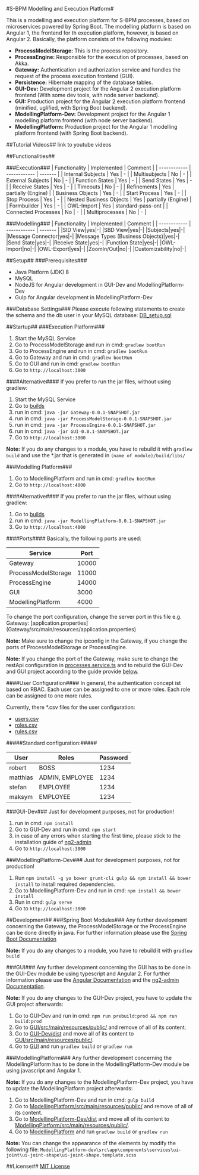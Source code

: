 #S-BPM Modelling and Execution Platform#

This is a modelling and execution platform for S-BPM processes, based on microservices powered by Spring Boot. The modelling platform is based on Angular 1, the frontend for th execution platform, however, is based on Angular 2.
Basically, the platform consists of the following modules:

 - **ProcessModelStorage:** This is the process repository.
 - **ProcessEngine:** Responsible for the execution of processes, based on Akka. 
 - **Gateway:** Authentication and authorization service and handles the request of the process execution frontend (GUI).
 - **Persistence:** Hibernate mapping of the database tables.
 - **GUI-Dev:** Development project for the Angular 2 execution platform frontend (With some dev tools, with node server backend).
 - **GUI:** Production project for the Angular 2 execution platform frontend (minified, uglified, with Spring Boot backend).
 - **ModellingPlatform-Dev:** Development project for the Angular 1 modelling platform frontend (with node server backend).
 - **ModellingPlatform:** Production project for the Angular 1 modelling platform frontend (with Spring Boot backend).

##Tutorial Videos##
link to youtube videos

##Functionalities##

###Execution###
| Functionality | Implemented | Comment |
| ------------ | ------------ | ------- |
| Internal Subjects | Yes | - |
| Multisubjects | No | - |
| External Subjects | No | - |
| Function States | Yes | - |
| Send States | Yes | - |
| Receive States | Yes | - |
| Timeouts | No | - |
| Refinements | Yes | partially (Engine) |
| Business Objects | Yes | - |
| Start Process | Yes | - |
| Stop Process | Yes | - |
| Nested Business Objects | Yes | partially (Engine) |
| Formbuilder | Yes | - |
| OWL-Import | Yes | standard-pass-ont |
| Connected Processes | No | - |
| Multiprocesses | No | - |

###Modelling###
| Functionality | Implemented | Comment |
| ------------ | ------------ | ------- |
|SID View|yes|-|
|SBD View|yes|-|
|Subjects|yes|-|
|Message Connector|yes|-|
|Message Types (Business Objects)|yes|-|
|Send State|yes|-|
|Receive State|yes|-|
|Function State|yes|-|
|OWL-Import|no|-|
|OWL-Export|yes|-|
|ZoomIn/Out|no|-|
|Customizability|no|-|

##Setup##
###Prerequisites###

 - Java Platform (JDK) 8
 - MySQL
 - NodeJS for Angular development in GUI-Dev and ModellingPlatform-Dev
 - Gulp for Angular development in ModellingPlatform-Dev

###Database Settings###
Please execute following statements to create the schema and the db user in your MySQL database:
[DB_setup.sql](Setup/DB_setup.sql)

##Startup##
###Execution Platform###
 1. Start the MySQL Service
 2. Go to ProcessModelStorage and run in cmd: 
 ```gradlew bootRun```
 3. Go to ProcessEngine and run in cmd: 
 ```gradlew bootRun```
 4. Go to Gateway and run in cmd: 
 ```gradlew bootRun```
 5. Go to GUI and run in cmd: 
 ```gradlew bootRun```
 6. Go to ```http://localhost:3000```
 
####Alternative####
If you prefer to run the jar files, without using gradlew:
 1. Start the MySQL Service
 2. Go to [builds](builds)
 3. run in cmd: ```java -jar Gateway-0.0.1-SNAPSHOT.jar```
 4. run in cmd: ```java -jar ProcessModelStorage-0.0.1-SNAPSHOT.jar```
 5. run in cmd: ```java -jar ProcessEngine-0.0.1-SNAPSHOT.jar```
 6. run in cmd: ```java -jar GUI-0.0.1-SNAPSHOT.jar```
 7. Go to ```http://localhost:3000```

**Note:** If you do any changes to a module, you have to rebuild it with ```gradlew build``` and use the *.jar that is generated in ```(name of module)/build/libs/```
 
###Modelling Platform###
 1. Go to ModellingPlatform and run in cmd: 
 ```gradlew bootRun```
 2. Go to ```http://localhost:4000```
 
####Alternative####
If you prefer to run the jar files, without using gradlew:
 1. Go to [builds](builds)
 2. run in cmd: ```java -jar ModellingPlatform-0.0.1-SNAPSHOT.jar```
 3. Go to ```http://localhost:4000```
 
####Ports####
Basically, the following ports are used:

|  Service  |  Port  |
|  -------  |  ----- |
|  Gateway  |  10000 |
|  ProcessModelStorage  |  11000  |
|  ProcessEngine  |  14000  |
|  GUI  |  3000  |
|  ModellingPlatform  |  4000  |

To change the port configuration, change the server port in this file e.g. Gateway: [application.properties] (Gateway/src/main/resources/application.properties)

**Note:** Make sure to change the ipconfig in the Gateway, if you change the ports of ProcessModelStorage or ProcessEngine.

**Note:** If you change the port of the Gateway, make sure to change the restApi configuration in [processes.service.ts](GUI-Dev/src/app/processes.service.ts) and to rebuild the GUI-Dev and GUI project according to the guide provide [below](#gui).

####User Configuration####
In general, the authentication concept ist based on RBAC. Each user can be assigned to one or more roles. Each role can be assigned to one more rules.

Currently, there *.csv files for the user configuration:
- [users.csv](Gateway/src/main/resources/memoryusers/users.csv)
- [roles.csv](Gateway/src/main/resources/memoryusers/roles.csv)
- [rules.csv](Gateway/src/main/resources/memoryusers/rules.csv)

#####Standard configuration:#####

|  User  |  Roles  |  Password  |
|  ----  |  -----  |  --------  |
|  robert  |  BOSS  |  1234  |
|  matthias  |  ADMIN, EMPLOYEE  |  1234  |
|  stefan  |  EMPLOYEE  |  1234  |
|  maksym  |  EMPLOYEE  |  1234  |

###GUI-Dev###
Just for development purposes, not for production!
 1. run in cmd: ```npm install```
 2. Go to GUI-Dev and run in cmd: ```npm start```
 3. in case of any errors when starting the first time, please stick to the installation guide of [ng2-admin](https://github.com/akveo/ng2-admin/)
 4. Go to ```http://localhost:3000```

###ModellingPlatform-Dev###
Just for development purposes, not for production!
 1. Run ```npm install -g yo bower grunt-cli gulp && npm install && bower install``` to install required dependencies.
 2. Go to ModellingPlatform-Dev and run in cmd: ```npm install && bower install```
 3. Run in cmd: ```gulp serve```
 4. Go to ```http://localhost:3000```

##Development##
###Spring Boot Modules###
Any further development concerning the Gateway, the ProcessModelStorage or the ProcessEngine can be done directly in java. For further information please use the [Spring Boot Documentation](https://projects.spring.io/spring-boot/)

**Note:** If you do any changes to a module, you have to rebuild it with ```gradlew build```

###GUI###
Any further development concerning the GUI has to be done in the GUI-Dev module be using typescript and Angular 2. For further information please use the [Angular Documentation](https://angular.io/) and the [ng2-admin Documentation](https://akveo.github.io/ng2-admin/articles/001-getting-started/).

**Note:** If you do any changes to the GUI-Dev project, you have to update the GUI project afterwards:
 1. Go to GUI-Dev and run in cmd: ```npm run prebuild:prod && npm run build:prod```
 2. Go to [GUI/src/main/resources/public/](GUI/src/main/resources/public/) and remove of all of its content.
 3. Go to [GUI-Dev/dist](GUI-Dev/dist) and move all of its content to [GUI/src/main/resources/public/](GUI/src/main/resources/public/).
 4. Go to [GUI](GUI) and run ```gradlew build``` or ```gradlew run```
 
###ModellingPlatform###
Any further development concerning the ModellingPlatform has to be done in the ModellingPlatform-Dev module be using javascript and Angular 1.

**Note:** If you do any changes to the ModellingPlatform-Dev project, you have to update the ModellingPlatform project afterwards:
 1. Go to ModellingPlatform-Dev and run in cmd: ```gulp build```
 2. Go to [ModellingPlatform/src/main/resources/public/](ModellingPlatform/src/main/resources/public/) and remove of all of its content.
 3. Go to [ModellingPlatform-Dev/dist](ModellingPlatform-Dev/dist) and move all of its content to [ModellingPlatform/src/main/resources/public/](ModellingPlatform/src/main/resources/public/).
 4. Go to [ModellingPlatform](ModellingPlatform) and run ```gradlew build``` or ```gradlew run```
 
**Note:** You can change the appearance of the elements by modify the following file: ```ModellingPlatform-dev\src\app\components\services\ui-joint\ui-joint-shape\ui-joint-shape.template.scss```
 
##License##
[MIT License](LICENSE)
